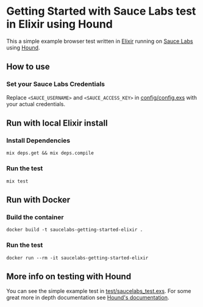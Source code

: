 # Getting Started with Sauce Labs test in Elixir using Hound

This a simple example browser test written in [Elixir](https://elixir-lang.org/) running on [Sauce Labs](https://saucelabs.com) using [Hound](https://github.com/HashNuke/hound).

## How to use

### Set your Sauce Labs Credentials

Replace `<SAUCE_USERNAME>` and `<SAUCE_ACCESS_KEY>` in [config/config.exs](config/config.exs) with your actual credentials.

## Run with local Elixir install

### Install Dependencies
```
mix deps.get && mix deps.compile
```

### Run the test
```
mix test
```

## Run with Docker

### Build the container
```
docker build -t saucelabs-getting-started-elixir .
```

### Run the test
```
docker run --rm -it saucelabs-getting-started-elixir
```


## More info on testing with Hound

You can see the simple example test in [test/saucelabs_test.exs](test/saucelabs_test.exs).
For some great more in depth documentation see [Hound's documentation](https://hexdocs.pm/hound/readme.html).